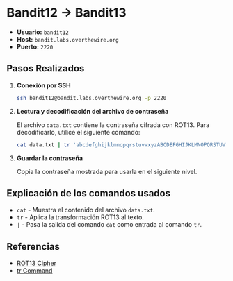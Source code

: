 # Bandit12 → Bandit13

- **Usuario:** `bandit12`
- **Host:** `bandit.labs.overthewire.org`
- **Puerto:** `2220`

## Pasos Realizados

1. **Conexión por SSH**

    ```bash
    ssh bandit12@bandit.labs.overthewire.org -p 2220
    ```

2. **Lectura y decodificación del archivo de contraseña**

    El archivo `data.txt` contiene la contraseña cifrada con ROT13. Para decodificarlo, utilice el siguiente comando:

    ```bash
    cat data.txt | tr 'abcdefghijklmnopqrstuvwxyzABCDEFGHIJKLMNOPQRSTUVWXYZ' 'nopqrstuvwxyzabcdefghijklmNOPQRSTUVWXYZABCDEFGHIJKLM'
    ```

3. **Guardar la contraseña**

    Copia la contraseña mostrada para usarla en el siguiente nivel.

## Explicación de los comandos usados
- `cat` - Muestra el contenido del archivo `data.txt`.
- `tr` - Aplica la transformación ROT13 al texto.
- `|` - Pasa la salida del comando `cat` como entrada al comando `tr`.
## Referencias
- [ROT13 Cipher](https://en.wikipedia.org/wiki/ROT13)
- [tr Command](https://linux.die.net/man/1/tr)
